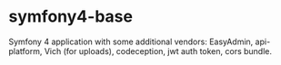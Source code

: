 # symfony4-base
Symfony 4 application with some additional vendors: EasyAdmin, api-platform, Vich (for uploads), codeception, jwt auth token, cors bundle.
